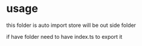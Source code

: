 # usage

 this folder is auto import
store will be out side folder

if have folder need to have index.ts to export it 
